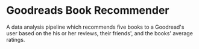 # Goodreads Book Recommender

A data analysis pipeline which recommends five books to a Goodread's  user based on the his or her reviews, their friends', and the books'  average ratings. 
